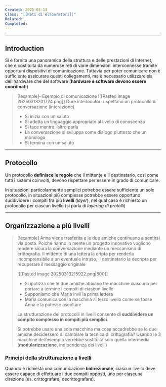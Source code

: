 ```yaml
---
Created: 2025-03-13
Class: "[[Reti di elaboratori]]"
Related: 
Completed:
---
```

---
## Introduction
Si è fornita una panoramica della struttura e delle prestazioni di Internet, che è costituita da numerose reti di varie dimensioni interconnesse tramite opportuni dispositivi di comunicazione. Tuttavia per poter comunicare non è sufficiente assicurare questi collegamenti, ma è necessario utilizzare sia dell’hardware che del software (**hardware e software devono essere coordinati**)

>[!example]- Esempio di comunicazione
>![[Pasted image 20250313201724.png]]
>Dure interlocutori rispettano un protocollo di conversazione (interazione).
>- Si inizia con un saluto
>- Si adotta un linguaggio appropriato al livello di conoscenza
>- Si tace mentre l’altro parla
>- La conversazione si sviluppa come dialogo piuttosto che un monologo
>- Si termina con un saluto

---
## Protocollo
Un protocollo **definisce le regole** che il mittente e il destinatario, così come tutti i sistemi coinvolti, devono rispettare per essere in grado di comunicare.

In situazioni particolarmente semplici potrebbe essere sufficiente un solo protocollo, in situazioni più complesse potrebbe essere opportuno suddividere i compiti fra più **livelli** (*layer*), nel qual caso è richiesto un protocollo per ciascun livello (si parla di *layering di protolli*)

---
## Organizzazione a più livelli

>[!example]
>Anna viene trasferita e le due amiche continuano a sentirsi via posta. Poiché hanno in mente un progetto innovativo vogliono rendere sicura la conversazione mediante un meccanismo di crittografia. Il mittente di una lettera la cripta per renderla incomprensibile a un eventuale intruso, il destinatario la decripta per recuperare il messaggio originale
>
>![[Pasted image 20250313215922.png|500]]
>- Si ipotizza che le due amiche abbiano tre macchine ciascuna per portare a termine i compiti di ciascun livello
>- Supponiamo che Maria invii la prima lettera
>- Maria comunica con la macchina al terzo livello come se fosse Anna e la potesse ascoltare
>
>La strutturazione dei protocolli in livelli consente di **suddividere un compito complesso in compiti più semplici**.
>
>Si potrebbe usare una sola macchina ma cosa accadrebbe se le due amiche decidessero di cambiare la tecnica di crittografia? Usando le 3 macchine dell’esempio verrebbe sostituita solo quella intermedia (**modularizzazione**, indipendenza dei livelli)

### Principi della strutturazione a livelli
Quando è richiesta una comunicazione **bidirezionale**, ciascun livello deve essere capace di effettuare i due compiti opposti, uno per ciascuna direzione (es. crittografare, decrittografare).

